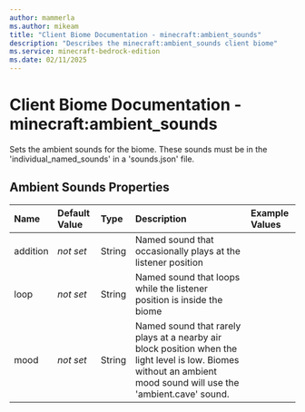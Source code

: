 ```yaml
---
author: mammerla
ms.author: mikeam
title: "Client Biome Documentation - minecraft:ambient_sounds"
description: "Describes the minecraft:ambient_sounds client biome"
ms.service: minecraft-bedrock-edition
ms.date: 02/11/2025 
---
```


# Client Biome Documentation - minecraft:ambient_sounds

Sets the ambient sounds for the biome. These sounds must be in the 'individual_named_sounds' in a 'sounds.json' file.


## Ambient Sounds Properties

|Name       |Default Value |Type |Description |Example Values |
|:----------|:-------------|:----|:-----------|:------------- |
| addition | *not set* | String | Named sound that occasionally plays at the listener position |  | 
| loop | *not set* | String | Named sound that loops while the listener position is inside the biome |  | 
| mood | *not set* | String | Named sound that rarely plays at a nearby air block position when the light level is low. Biomes without an ambient mood sound will use the 'ambient.cave' sound. |  | 